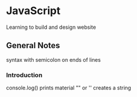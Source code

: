 # JavaScript
Learning to build and design website

## General Notes

syntax with semicolon on ends of lines

### Introduction

console.log() prints material
"" or '' creates a string
